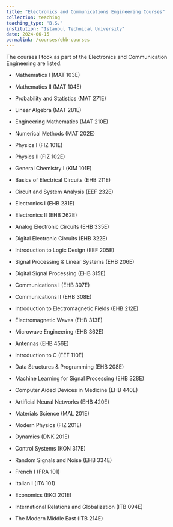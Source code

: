 ```yaml
---
title: "Electronics and Communications Engineering Courses"
collection: teaching
teaching_type: "B.S."
institution: "Istanbul Technical University"
date: 2024-06-15
permalink: /courses/ehb-courses
---
```

The courses I took as part of the Electronics and Communication Engineering are listed.


* Mathematics I (MAT 103E)
* Mathematics II (MAT 104E)
* Probability and Statistics (MAT 271E)
* Linear Algebra (MAT 281E)
* Engineering Mathematics (MAT 210E)
* Numerical Methods (MAT 202E)
  
* Physics I (FIZ 101E)
* Physics II (FIZ 102E)
* General Chemistry I (KIM 101E)
  
* Basics of Electrical Circuits (EHB 211E)
* Circuit and System Analysis (EEF 232E)
* Electronics I (EHB 231E)
* Electronics II (EHB 262E)
* Analog Electronic Circuits (EHB 335E)
* Digital Electronic Circuits (EHB 322E)
* Introduction to Logic Design (EEF 205E)
* Signal Processing & Linear Systems (EHB 206E)
* Digital Signal Processing (EHB 315E)
* Communications I (EHB 307E)
* Communications II (EHB 308E)
* Introduction to Electromagnetic Fields (EHB 212E)
* Electromagnetic Waves (EHB 313E)
* Microwave Engineering (EHB 362E)
* Antennas (EHB 456E)

* Introduction to C (EEF 110E)
* Data Structures & Programming (EHB 208E)
* Machine Learning for Signal Processing (EHB 328E)
* Computer Aided Devices in Medicine (EHB 440E)
* Artificial Neural Networks (EHB 420E)

* Materials Science (MAL 201E)
* Modern Physics (FIZ 201E)
* Dynamics (DNK 201E)
* Control Systems (KON 317E)
* Random Signals and Noise (EHB 334E)

* French I (FRA 101)
* Italian I (ITA 101)
* Economics (EKO 201E)
* International Relations and Globalization (ITB 094E)
* The Modern Middle East (ITB 214E)
  

  
